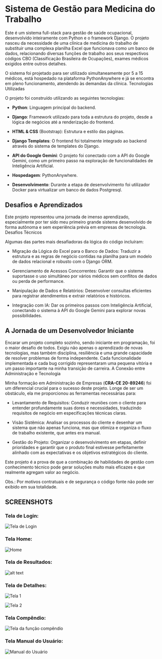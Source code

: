 # Sistema de Gestão para Medicina do Trabalho

Este é um sistema full-stack para gestão de saúde ocupacional, desenvolvido inteiramente com Python e o framework Django. O projeto nasceu da necessidade de uma clínica de medicina do trabalho de substituir uma complexa planilha Excel que funcionava como um banco de dados, relacionando diversas funções de trabalho aos seus respectivos códigos CBO (Classificação Brasileira de Ocupações), exames médicos exigidos entre outros detalhes.

O sistema foi projetado para ser utilizado simultaneamente por 5 a 15 médicos, está hospedado na plataforma PythonAnywhere e já se encontra em pleno funcionamento, atendendo às demandas da clínica.
Tecnologias Utilizadas

O projeto foi construído utilizando as seguintes tecnologias:

* **Python**: Linguagem principal do backend.

* **Django**: Framework utilizado para toda a estrutura do projeto, desde a lógica de negócios até a renderização do frontend.

* **HTML & CSS** (Bootstrap): Estrutura e estilo das páginas.

* **Django Templates**: O frontend foi totalmente integrado ao backend através do sistema de templates do Django.

* **API do Google Gemini**: O projeto foi conectado com a API do Google Gemini, como um primeiro passo na exploração de funcionalidades de Inteligência Artificial.

* **Hospedagem**: PythonAnywhere.

* **Desenvolvimento**: Durante a etapa de desenvolvimento foi utilizador Docker para virtualizar um banco de dados Postgresql.

## Desafios e Aprendizados

Este projeto representou uma jornada de imenso aprendizado, especialmente por ter sido meu primeiro grande sistema desenvolvido de forma autônoma e sem experiência prévia em empresas de tecnologia.
Desafios Técnicos

Algumas das partes mais desafiadoras da lógica do código incluíram:

* Migração da Lógica do Excel para o Banco de Dados: Traduzir a estrutura e as regras de negócio contidas na planilha para um modelo de dados relacional e robusto com o Django ORM.

* Gerenciamento de Acessos Concorrentes: Garantir que o sistema suportasse o uso simultâneo por vários médicos sem conflitos de dados ou perda de performance.

* Manipulação de Dados e Relatórios: Desenvolver consultas eficientes para registrar atendimentos e extrair relatórios e históricos.

* Integração com IA: Dar os primeiros passos com Inteligência Artificial, conectando o sistema à API do Google Gemini para explorar novas possibilidades.

## A Jornada de um Desenvolvedor Iniciante

Encarar um projeto completo sozinho, sendo iniciante em programação, foi o maior desafio de todos. Exigiu não apenas o aprendizado de novas tecnologias, mas também disciplina, resiliência e uma grande capacidade de resolver problemas de forma independente. Cada funcionalidade implementada e cada bug corrigido representaram uma pequena vitória e um passo importante na minha transição de carreira.
A Conexão entre Administração e Tecnologia

Minha formação em Administração de Empresas (**CRA-CE 20-89246**) foi um diferencial crucial para o sucesso deste projeto. Longe de ser um obstáculo, ela me proporcionou as ferramentas necessárias para:

* Levantamento de Requisitos: Conduzir reuniões com o cliente para entender profundamente suas dores e necessidades, traduzindo requisitos de negócio em especificações técnicas claras.

* Visão Sistêmica: Analisar os processos do cliente e desenhar um sistema que não apenas funciona, mas que otimiza e organiza o fluxo de trabalho existente, que antes era manual.

* Gestão do Projeto: Organizar o desenvolvimento em etapas, definir prioridades e garantir que o produto final estivesse perfeitamente alinhado com as expectativas e os objetivos estratégicos do cliente.

Este projeto é a prova de que a combinação de habilidades de gestão com conhecimento técnico pode gerar soluções muito mais eficazes e que realmente agregam valor ao negócio.

Obs.: Por motivos contratuais e de segurança o código fonte não pode ser exibido em sua totalidade. 

## SCREENSHOTS

### Tela de Login:

![Tela de Login](screenshots/image.png)

### Tela Home:

![Home](screenshots/image-1.png)

### Tela de Resultados:

![alt text](screenshots/image-2.png)

### Tela de Detalhes:

![Tela 1](screenshots/image-3.png)

![Tela 2](screenshots/image-4.png)

### Tela Compêndio:

![Tela da função compêndio](screenshots/image-5.png)

### Tela Manual do Usuário:

![Manual do Usuário](screenshots/image-7.png)
